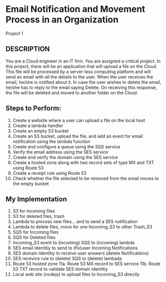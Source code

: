 # Email Notification and Movement Process in an Organization
Project 1 

## DESCRIPTION

You are a Cloud engineer in an IT firm. You are assigned  a critical project.
In this project, there will be an application that will upload a file on the Cloud. 
This file will be processed by a server-less computing platform and will send an email with all the details to the user.
When the user receives the email, he/she is notified about it. 
In case the user wishes to delete the email, he/she has to reply to the email saying Delete. 
On receiving this response, the file will be deleted and moved to another folder on the Cloud.

 

## Steps to Perform:

1. Create a website where a user can upload a file on the local host
1. Create a lambda handler
1. Create an empty S3 bucket
1. Create an S3 bucket, upload the file, and add an event for email notification using the lambda function
1. Create and configure a queue using the SQS service
1. Verify the email address using the SES service
1. Create and verify the domain using the SES service
1. Create a hosted zone along with two record sets of type MX and TXT using Route 53
1. Create a receipt rule using Route 53
1. Check whether the file selected to be removed from the email moves to the empty bucket


## My Implementation
1. S3 for incoming files 
2. S3 for deleted files, trash
3. Lambda to process new files... and to send a SES notification
4. Lambda to delete files, move for one Incoming_S3 to other Trash_S3
5. SQS for Incoming files
6. SQS for Deleted files
7. Incoming_S3 event to (incoming) SQS to (incoming) lambda
8. SES email Identitiy to send to (fix)user Incoming Notifications
9. SES domain Identitiy to receive user answers (delete Notifications)
10. SES recevice rule to (delete) SQS to (delete) lambada 
11. Route 53 hosted zone
11a. Route 53 MX record to SES service
11b. Route 53 TXT record to validate SES domain Identitiy
1. Local web site (nodejs) to upload files to Incoming_S3 directly
